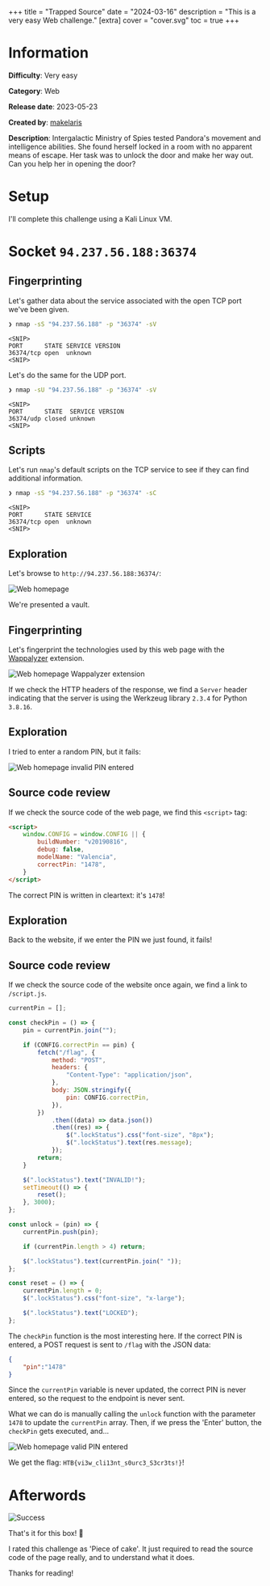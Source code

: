 +++
title = "Trapped Source"
date = "2024-03-16"
description = "This is a very easy Web challenge."
[extra]
cover = "cover.svg"
toc = true
+++

# Information

**Difficulty**: Very easy

**Category**: Web

**Release date**: 2023-05-23

**Created by**: [makelaris](https://app.hackthebox.com/users/107)

**Description**: Intergalactic Ministry of Spies tested Pandora's movement and
intelligence abilities. She found herself locked in a room with no apparent
means of escape. Her task was to unlock the door and make her way out. Can you
help her in opening the door?

# Setup

I'll complete this challenge using a Kali Linux VM.

# Socket `94.237.56.188:36374`

## Fingerprinting

Let's gather data about the service associated with the open TCP port we've been
given.

```sh
❯ nmap -sS "94.237.56.188" -p "36374" -sV
```

```
<SNIP>
PORT      STATE SERVICE VERSION
36374/tcp open  unknown
<SNIP>
```

Let's do the same for the UDP port.

```sh
❯ nmap -sU "94.237.56.188" -p "36374" -sV
```

```
<SNIP>
PORT      STATE  SERVICE VERSION
36374/udp closed unknown
<SNIP>
```

## Scripts

Let's run `nmap`'s default scripts on the TCP service to see if they can find
additional information.

```sh
❯ nmap -sS "94.237.56.188" -p "36374" -sC
```

```
<SNIP>
PORT      STATE SERVICE
36374/tcp open  unknown
<SNIP>
```

## Exploration

Let's browse to `http://94.237.56.188:36374/`:

![Web homepage](web-homepage.png)

We're presented a vault.

## Fingerprinting

Let's fingerprint the technologies used by this web page with the
[Wappalyzer](https://www.wappalyzer.com/) extension.

![Web homepage Wappalyzer extension](web-homepage-wappalyzer.png)

If we check the HTTP headers of the response, we find a `Server` header
indicating that the server is using the Werkzeug library `2.3.4` for Python
`3.8.16`.

## Exploration

I tried to enter a random PIN, but it fails:

![Web homepage invalid PIN entered](web-homepage-invalid-pin-entered.png)

## Source code review

If we check the source code of the web page, we find this `<script>` tag:

```html
<script>
    window.CONFIG = window.CONFIG || {
        buildNumber: "v20190816",
        debug: false,
        modelName: "Valencia",
        correctPin: "1478",
    }
</script>
```

The correct PIN is written in cleartext: it's `1478`!

## Exploration

Back to the website, if we enter the PIN we just found, it fails!

## Source code review

If we check the source code of the website once again, we find a link to
`/script.js`.

```js
currentPin = [];

const checkPin = () => {
    pin = currentPin.join("");

    if (CONFIG.correctPin == pin) {
        fetch("/flag", {
            method: "POST",
            headers: {
                "Content-Type": "application/json",
            },
            body: JSON.stringify({
                pin: CONFIG.correctPin,
            }),
        })
            .then((data) => data.json())
            .then((res) => {
                $(".lockStatus").css("font-size", "8px");
                $(".lockStatus").text(res.message);
            });
        return;
    }

    $(".lockStatus").text("INVALID!");
    setTimeout(() => {
        reset();
    }, 3000);
};

const unlock = (pin) => {
    currentPin.push(pin);

    if (currentPin.length > 4) return;

    $(".lockStatus").text(currentPin.join(" "));
};

const reset = () => {
    currentPin.length = 0;
    $(".lockStatus").css("font-size", "x-large");

    $(".lockStatus").text("LOCKED");
};
```

The `checkPin` function is the most interesting here. If the correct PIN is
entered, a POST request is sent to `/flag` with the JSON data:

```json
{
    "pin":"1478"
}
```

Since the `currentPin` variable is never updated, the correct PIN is never
entered, so the request to the endpoint is never sent.

What we can do is manually calling the `unlock` function with the parameter
`1478` to update the `currentPin` array. Then, if we press the 'Enter' button,
the `checkPin` gets executed, and...

![Web homepage valid PIN entered](web-homepage-valid-pin-entered.png)

We get the flag: `HTB{vi3w_cli13nt_s0urc3_S3cr3ts!}`!

# Afterwords

![Success](success.png)

That's it for this box! 🎉

I rated this challenge as 'Piece of cake'. It just required to read the source
code of the page really, and to understand what it does.

Thanks for reading!
